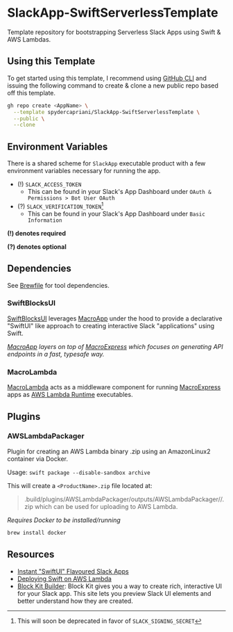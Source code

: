 # SlackApp-SwiftServerlessTemplate

Template repository for bootstrapping Serverless Slack Apps using Swift & AWS
Lambdas.

## Using this Template

To get started using this template, I recommend using
[GitHub CLI](https://cli.github.com) and issuing the following command to create
& clone a new public repo based off this template.

```bash
gh repo create <AppName> \
  --template spydercapriani/SlackApp-SwiftServerlessTemplate \
  --public \
  --clone
```

## Environment Variables

There is a shared scheme for `SlackApp` executable product with a few
environment variables necessary for running the app.

- (!) `SLACK_ACCESS_TOKEN`
  - This can be found in your Slack's App Dashboard under
    `OAuth & Permissions > Bot User OAuth`
- (?) `SLACK_VERIFICATION_TOKEN`[^SlackVerification]
  - This can be found in your Slack's App Dashboard under `Basic Information`

**(!) denotes required**

**(?) denotes optional**

[^SlackVerification]: This will soon be deprecated in favor of
`SLACK_SIGNING_SECRET`

## Dependencies

See [Brewfile](./Brewfile) for tool dependencies.

### SwiftBlocksUI

[SwiftBlocksUI](https://github.com/SwiftBlocksUI/SwiftBlocksUI) leverages
[MacroApp](https://github.com/Macro-swift/MacroApp) under the hood to provide a
declarative "SwiftUI" like approach to creating interactive Slack "applications"
using Swift.

_[MacroApp](https://github.com/Macro-swift/MacroApp) layers on top of
[MacroExpress](https://github.com/Macro-swift/MacroExpress/) which focuses on
generating API endpoints in a fast, typesafe way._

### MacroLambda

[MacroLambda](https://github.com/Macro-swift/MacroLambda) acts as a middleware
component for running
[MacroExpress](https://github.com/Macro-swift/MacroExpress/) apps as
[AWS Lambda Runtime](https://github.com/swift-server/swift-aws-lambda-runtime)
executables.

## Plugins

### AWSLambdaPackager

Plugin for creating an AWS Lambda binary .zip using an AmazonLinux2 container
via Docker.

Usage: `swift package --disable-sandbox archive`

This will create a `<ProductName>.zip` file located at:
>.build/plugins/AWSLambdaPackager/outputs/AWSLambdaPackager/<ProductName>/<ProductName>.zip
which can be used for uploading to AWS Lambda.

_Requires Docker to be installed/running_

```bash
brew install docker
```

## Resources

- [Instant "SwiftUI" Flavoured Slack Apps](https://www.alwaysrightinstitute.com/swiftblocksui/)
- [Deploying Swift on AWS Lambda](http://www.alwaysrightinstitute.com/macrolambda/#building-a-small-express-lambda)
- [Block Kit Builder](https://app.slack.com/block-kit-builder/): Block Kit gives
  you a way to create rich, interactive UI for your Slack app. This site lets
  you preview Slack UI elements and better understand how they are created.
